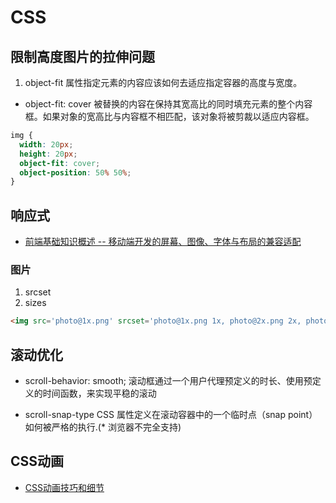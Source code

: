 # CSS

## 限制高度图片的拉伸问题

1. object-fit 属性指定元素的内容应该如何去适应指定容器的高度与宽度。

- object-fit: cover 被替换的内容在保持其宽高比的同时填充元素的整个内容框。如果对象的宽高比与内容框不相匹配，该对象将被剪裁以适应内容框。

```css
img {
  width: 20px;
  height: 20px;
  object-fit: cover;
  object-position: 50% 50%;
}
```

## 响应式

- [前端基础知识概述 -- 移动端开发的屏幕、图像、字体与布局的兼容适配](https://github.com/chokcoco/cnblogsArticle/issues/25)

### 图片

1. srcset
2. sizes

```html
<img src='photo@1x.png' srcset='photo@1x.png 1x, photo@2x.png 2x, photo@3x.png 3x' sizes="(min-width: 600px) 600px, 300px">
```

## 滚动优化

- scroll-behavior: smooth; 滚动框通过一个用户代理预定义的时长、使用预定义的时间函数，来实现平稳的滚动

- scroll-snap-type CSS 属性定义在滚动容器中的一个临时点（snap point）如何被严格的执行.(* 浏览器不完全支持)

## CSS动画

- [CSS动画技巧和细节](https://github.com/chokcoco/iCSS/issues/27)
